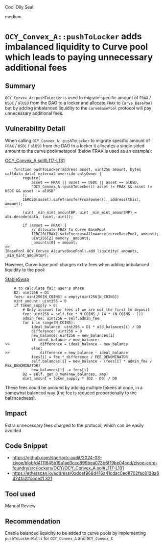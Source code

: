 Cool Oily Seal

medium

# `OCY_Convex_A::pushToLocker` adds imbalanced liquidity to Curve pool which leads to paying unnecessary additional fees

## Summary

`OCY_Convex_A::pushToLocker` is used to migrate specific amount of `FRAX` / `USDC` / `alUSD` from the DAO to a locker and allocate `FRAX` to `Curve BasePool` but by adding imbalanced liquidity to the `curveBasePool` protocol will pay unnecessary additional fees.

## Vulnerability Detail

When calling `OCY_Convex_A::pushToLocker` to migrate specific amount of `FRAX` / `USDC` / `alUSD` from the DAO to a locker it allocates a single sided amount to the curve pool/metapool (below FRAX is used as an example):

[OCY_Convex_A.sol#L117-L131](https://github.com/sherlock-audit/2024-03-zivoe/blob/d4111645b19a1ad3ccc899bea073b6f19be04ccd/zivoe-core-foundry/src/lockers/OCY/OCY_Convex_A.sol#L117-L131)
```solidity
    function pushToLocker(address asset, uint256 amount, bytes calldata data) external override onlyOwner {
        require(
            asset == FRAX || asset == USDC || asset == alUSD, 
            "OCY_Convex_A::pushToLocker() asset != FRAX && asset != USDC && asset != alUSD"
        );
        IERC20(asset).safeTransferFrom(owner(), address(this), amount);

        (uint _min_mint_amountBP, uint _min_mint_amountMP) = abi.decode(data, (uint, uint));

        if (asset == FRAX) {
            // Allocate FRAX to Curve BasePool
            IERC20(FRAX).safeIncreaseAllowance(curveBasePool, amount);
            uint256[2] memory _amounts;
            _amounts[0] = amount;
>>          IBasePool_OCY_Convex_A(curveBasePool).add_liquidity(_amounts, _min_mint_amountBP);
```

However, Curve base pool charges extra fees when adding imbalanced liquidity to the pool:

[StableSwap](https://etherscan.io/address/0xdcef968d416a41cdac0ed8702fac8128a64241a2#code#L321)
```vyper
    # to calculate fair user's share
    D2: uint256 = D1
    fees: uint256[N_COINS] = empty(uint256[N_COINS])
    mint_amount: uint256 = 0
    if token_supply > 0:
        # Only account for fees if we are not the first to deposit
        fee: uint256 = self.fee * N_COINS / (4 * (N_COINS - 1))
        admin_fee: uint256 = self.admin_fee
        for i in range(N_COINS):
            ideal_balance: uint256 = D1 * old_balances[i] / D0
            difference: uint256 = 0
            new_balance: uint256 = new_balances[i]
            if ideal_balance > new_balance:
>>              difference = ideal_balance - new_balance
            else:
>>              difference = new_balance - ideal_balance
            fees[i] = fee * difference / FEE_DENOMINATOR
            self.balances[i] = new_balance - (fees[i] * admin_fee / FEE_DENOMINATOR)
            new_balances[i] -= fees[i]
        D2 = self._get_D_mem(new_balances, amp)
        mint_amount = token_supply * (D2 - D0) / D0
```

These fees could be avoided by adding multiple tokens at once, in a somewhat balanced way (the fee is reduced proportionally to the balancedness).

## Impact

Extra unnecessary fees charged to the protocol, which can be easily avoided

## Code Snippet

- https://github.com/sherlock-audit/2024-03-zivoe/blob/d4111645b19a1ad3ccc899bea073b6f19be04ccd/zivoe-core-foundry/src/lockers/OCY/OCY_Convex_A.sol#L117-L131
- https://etherscan.io/address/0xdcef968d416a41cdac0ed8702fac8128a64241a2#code#L321

## Tool used

Manual Review

## Recommendation

Enable balanced liquidity to be added to curve pools by implementing `pushToLockerMulti` for `OCY_Convex_A` and `OCY_Convex_C`